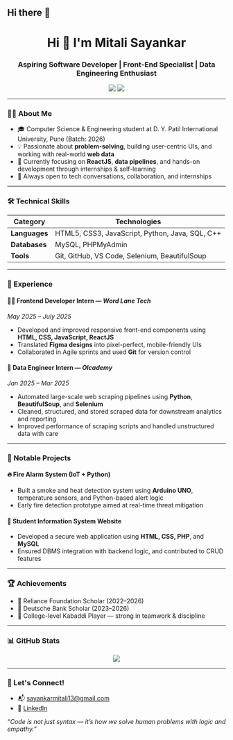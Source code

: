 ## Hi there 👋

<!--
**13mitali/13mitali** is a ✨ _special_ ✨ repository because its `README.md` (this file) appears on your GitHub profile.

Here are some ideas to get you started:

- 🔭 I’m currently working on ...
- 🌱 I’m currently learning ...
- 👯 I’m looking to collaborate on ...
- 🤔 I’m looking for help with ...
- 💬 Ask me about ...
- 📫 How to reach me: ...
- 😄 Pronouns: ...
- ⚡ Fun fact: ...
-->
<h1 align="center">Hi 👋 I'm Mitali Sayankar</h1>
<h3 align="center">Aspiring Software Developer | Front-End Specialist | Data Engineering Enthusiast</h3>

<p align="center">
  <a href="mailto:sayankarmitali13@gmail.com"><img src="https://img.shields.io/badge/Email-sayankarmitali13@gmail.com-red?style=flat-square&logo=gmail"></a>
  <a href="https://linkedin.com/in/your-link"><img src="https://img.shields.io/badge/LinkedIn-Connect-blue?style=flat-square&logo=linkedin"></a>
</p>

---

### 👩‍💻 About Me

- 🎓 Computer Science & Engineering student at D. Y. Patil International University, Pune (Batch: 2026)
- 💡 Passionate about **problem-solving**, building user-centric UIs, and working with real-world **web data**
- 🚀 Currently focusing on **ReactJS**, **data pipelines**, and hands-on development through internships & self-learning
- 💬 Always open to tech conversations, collaboration, and internships

---

### 🛠 Technical Skills

| Category | Technologies |
|---------|--------------|
| **Languages** | HTML5, CSS3, JavaScript, Python, Java, SQL, C++ |
| **Databases** | MySQL, PHPMyAdmin |
| **Tools** | Git, GitHub, VS Code, Selenium, BeautifulSoup |

---

### 💼 Experience

#### 👩‍💻 Frontend Developer Intern — *Word Lane Tech*  
*May 2025 – July 2025*

- Developed and improved responsive front-end components using **HTML, CSS, JavaScript, ReactJS**
- Translated **Figma designs** into pixel-perfect, mobile-friendly UIs
- Collaborated in Agile sprints and used **Git** for version control

#### 🧪 Data Engineer Intern — *Olcademy*  
*Jan 2025 – Mar 2025*

- Automated large-scale web scraping pipelines using **Python**, **BeautifulSoup**, and **Selenium**
- Cleaned, structured, and stored scraped data for downstream analytics and reporting
- Improved performance of scraping scripts and handled unstructured data with care

---

### 📌 Notable Projects

#### 🔥 Fire Alarm System (IoT + Python)
- Built a smoke and heat detection system using **Arduino UNO**, temperature sensors, and Python-based alert logic
- Early fire detection prototype aimed at real-time threat mitigation

#### 🧾 Student Information System Website
- Developed a secure web application using **HTML, CSS, PHP**, and **MySQL**
- Ensured DBMS integration with backend logic, and contributed to CRUD features

---

### 🏆 Achievements

- 🥇 Reliance Foundation Scholar (2022–2026)
- 🥈 Deutsche Bank Scholar (2023–2026)
- 🏐 College-level Kabaddi Player — strong in teamwork & discipline

---

### 📊 GitHub Stats

<p align="center">
  <img src="https://github-readme-stats.vercel.app/api?username=13mitali&show_icons=true&theme=react" />
</p>

---

### 🤝 Let's Connect!

- 📬 sayankarmitali13@gmail.com
- 💼 [LinkedIn](www.linkedin.com/in/mitali-sayankar)


_“Code is not just syntax — it’s how we solve human problems with logic and empathy.”_  
